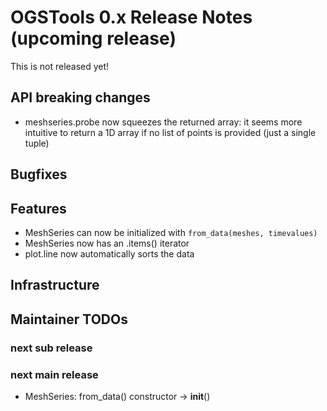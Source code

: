 # OGSTools 0.x Release Notes (upcoming release)

This is not released yet!

## API breaking changes

- meshseries.probe now squeezes the returned array: it seems more intuitive
  to return a 1D array if no list of points is provided (just a single tuple)

## Bugfixes

## Features

- MeshSeries can now be initialized with `from_data(meshes, timevalues)`
- MeshSeries now has an .items() iterator
- plot.line now automatically sorts the data

## Infrastructure

## Maintainer TODOs

### next sub release

### next main release

- MeshSeries: from_data() constructor -> __init__()
